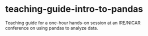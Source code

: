 # teaching-guide-intro-to-pandas
Teaching guide for a one-hour hands-on session at an IRE/NICAR conference on using pandas to analyze data.
